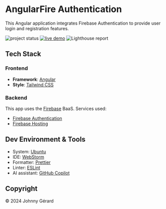 # AngularFire Authentication

This Angular application integrates Firebase Authentication to provide user login and registration features.

![project status](https://img.shields.io/badge/status-work%20in%20progress-red?style=for-the-badge)
[![live demo](https://img.shields.io/badge/live_demo-blue?style=for-the-badge)](https://angularfire-authentication.web.app/)
![Lighthouse report](https://img.shields.io/badge/lighthouse-%23F44B21?style=for-the-badge&logo=lighthouse&logoColor=fff)

## Tech Stack

### Frontend

- **Framework**: [Angular](https://angular.dev/)
- **Style**: [Tailwind CSS](https://tailwindcss.com/)

### Backend

This app uses the [Firebase](https://firebase.google.com/) BaaS. Services used:

- [Firebase Authentication](https://firebase.google.com/docs/auth)
- [Firebase Hosting](https://firebase.google.com/docs/hosting)

## Dev Environment & Tools

- System: [Ubuntu](https://ubuntu.com/desktop)
- IDE: [WebStorm](https://www.jetbrains.com/webstorm/)
- Formatter: [Prettier](https://prettier.io/)
- Linter: [ESLint](https://eslint.org/)
- AI assistant: [GitHub Copilot](https://github.com/features/copilot)

## Copyright

© 2024 Johnny Gérard

